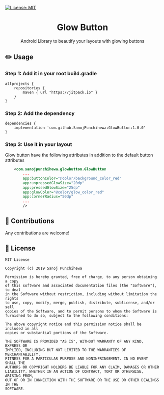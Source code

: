 [![License: MIT](https://img.shields.io/badge/License-MIT-blue.svg)](https://github.com/SanojPunchihewa/GlowButton/blob/master/LICENSE)

<h1 align="center">Glow Button</h1>
<p align="center">Android Library to beautify your layouts with glowing buttons</p>

## :pencil2: Usage

### Step 1: Add it in your root build.gradle
```Gradle
allprojects {
    repositories {
        maven { url "https://jitpack.io" }
    }
}
```
### Step 2: Add the dependency
```Gradle
dependencies {
    implementation 'com.github.SanojPunchihewa:GlowButton:1.0.0'
}
```

### Step 3: Use it in your layout
Glow button have the following attributes in addition to the default button attributes
```xml
    <com.sanojpunchihewa.glowbutton.GlowButton
        ...
        app:buttonColor="@color/background_color_red"
        app:unpressedGlowSize="20dp"
        app:pressedGlowSize="25dp"
        app:glowColor="@color/glow_color_red"
        app:cornerRadius="50dp"
        ...
        />
```

## :open_hands: Contributions
Any contributions are welcome!

## :page_facing_up: License
```
MIT License

Copyright (c) 2019 Sanoj Punchihewa

Permission is hereby granted, free of charge, to any person obtaining a copy
of this software and associated documentation files (the "Software"), to deal
in the Software without restriction, including without limitation the rights
to use, copy, modify, merge, publish, distribute, sublicense, and/or sell
copies of the Software, and to permit persons to whom the Software is
furnished to do so, subject to the following conditions:

The above copyright notice and this permission notice shall be included in all
copies or substantial portions of the Software.

THE SOFTWARE IS PROVIDED "AS IS", WITHOUT WARRANTY OF ANY KIND, EXPRESS OR
IMPLIED, INCLUDING BUT NOT LIMITED TO THE WARRANTIES OF MERCHANTABILITY,
FITNESS FOR A PARTICULAR PURPOSE AND NONINFRINGEMENT. IN NO EVENT SHALL THE
AUTHORS OR COPYRIGHT HOLDERS BE LIABLE FOR ANY CLAIM, DAMAGES OR OTHER
LIABILITY, WHETHER IN AN ACTION OF CONTRACT, TORT OR OTHERWISE, ARISING FROM,
OUT OF OR IN CONNECTION WITH THE SOFTWARE OR THE USE OR OTHER DEALINGS IN THE
SOFTWARE.
```
